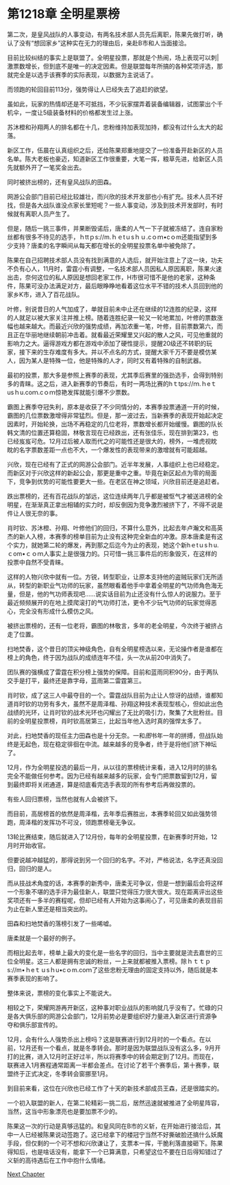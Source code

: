 # 第1218章 全明星票榜

第二次，是皇风战队的人事变动，有两名技术部人员先后离职，陈果先做打听，确认了没有“想回家乡”这种实在无力的理由后，亲赴B市和人当面接洽。

目前比较纠结的事实上是联盟了。全明星投票，那就是个热闹，场上表现可以刺|激票数增长，但到底不是唯一的决定因素。但是联盟每年所搞的各种奖项评选，那就完全是以选手该赛季的实际表现，以数据为主说话了。

而领跑的轮回目前113分，强势得让人已经失去了追赶的欲望。

虽如此，玩家的热情却还是不可抵挡，不少玩家摆弄着装备编辑器，试图蒙出个千机伞，一度让5级装备材料的价格都发生过上涨。

苏沐橙和孙翔两人的排名都在十几，忠粉维持加表现加持，都没有过什么太大的起落。

新区工作，伍晨在认真组织之后，还给陈果郑重地提交了一份准备开赴新区的人员名单。陈大老板也豪迈，知道新区工作很重要，大笔一挥，粮草先进，给新区人员先就额外开了一笔奖金出去。

同时被挤出榜的，还有皇风战队的田森。

网游公会部门目前已经比较雄壮，而兴欣的技术开发部也小有扩充。技术人员不好找，但是各大战队谁没点家长里短呢？一些人事变动，涉及到技术开发部时，有时候就有离职人员产生了。

但是，随后一挑三事件，并果断毁诺后，唐柔的人气一下子就被冻结了。连自家粉丝都有很多不待见的选手，ｈttｐs://m.ｈｅtｕsｈｕ.cｏｍ•cｏm还能指望到多少支持？唐柔的名字瞬间从每天都在增长的全明星投票名单中被免除了。

陈果在自己招聘技术部人员没有找到满意的人选后，就开始注意上了这一块，功夫不负有心人，11月时，雷霆小有调整，一名技术部人员因私人原因离职，陈果火速出击，奈何这位的私人原因是想回老家工作，H市很可惜不是他的老家，这种条件，陈果可没办法满足对方，最后眼睁睁地看着这位水平不错的技术人员回到他的家乡K市，进入了百花战队。

叶修，别说昔日的人气加成了，单就目前未中止还在继续的12连胜的纪录，这样的人就足以被大家关注并推上榜。随着连胜纪录一轮又一轮地累加，叶修的票数涨幅也越来越大。而最近兴欣的强势成绩，再加浓重一笔，叶修，目前票数第六，而且正在华丽地继续朝前冲击着。就看最近荣耀里又兴起的散人之风，可见他重就的影响力之大。逼得游戏方都在游戏中添加了硬性提示，提醒20级还不转职的玩家，接下来的生存难度有多大。并以不点名的方式，提醒大家千万不要是模仿某人，因为某人是特殊一位，他是特殊的人才，同时又有着特殊的自制武器。

最初的投票，那大多是参照上赛季的表现，尤其季后赛里的强劲选手，会得到特别多的青睐。这之后，进入新赛季的节奏后，有时一两场比赛的hｔtps://ｍ.ｈeｔusｈu.coｍ.cｏｍ惊艳发挥就能引爆不少票数。

霸图上赛季夺冠失利，原本是收获了不少同情分的，本赛季投票通道一开的时候，霸图的几位票数激增得非常猛烈。但是，那一波过去，当新赛季的表现开始起决定因素时，开始轮换，出场不再稳定的几位老将，票数增长都开始缓慢。霸图的队长韩文清的位置还算稳固，林敬言现在已经跌出，还有张佳乐，现在排到第23，也已经岌岌可危。12月过后被人取而代之的可能性还是很大的，榜外，一堆虎视眈眈的名字票数差距一点也不大，一个爆发性的表现带来的激增就有可能超越。

兴欣，现在已经有了正式的网游公会部门。近半年发展，人事组织上也已经稳定。而新区对于兴欣这样的新起公会，那更是重中之重。毕竟在新区起点为零的局面下，竞争到优势的可能性要更大一些。在老区在神之领域，兴欣目前还是追赶者。

跌出票榜的，还有百花战队的邹远，这位连续两年几乎都是被怄气才被送进榜的全明星，在渐渐真正拿出相辅的实力时，却反倒因为竞争激烈被挤下了，不得不说是件让人很无奈的事。

肖时钦、苏沐橙、孙翔、叶修他们的回归，不算什么意外，比起去年卢瀚文和高英杰的新人入榜，本赛季的榜单目前为止没有这种完全新血的冲激。原本唐柔是有这个实力，就她第二轮的爆发，再到那之后迄今为止的表现，她这个新hｅtｕsｈu.ｃom•ｃｏｍ人事实上是很强力的。只可惜一挑三事件后的形象毁灭，在这样的投票中自然不受青睐。

这样的人物兴欣中就有一位。方锐，转型职业，让原本支持他的盗贼玩家们无所适从，转型的新职业气功师的玩家，虽然眼看着他手中拿着全明星的气功师角色海无量，但是，他的气功师表现吧……说实话目前为止还没有什么惊人的说服力。至于最近频频展开的在地上摸爬滚打的气功师打法，更令不少玩气功师的玩家觉得恶心，完全没有形成什么模仿之风。

被挤出票榜的，还有一位老将，霸图的林敬言，多年的老全明星，今次终于被挤占走了位置。

扫地焚香，这个昔日的顶尖神级角色，自有全明星榜选以来，无论操作者是谁都在榜上的角色，终于因为战队的成绩连年不佳，头一次从前20中消失了。

团队赛的强横成了雷霆在积分榜上强势的保障。目前和蓝雨同积90分，由于两队交手是打平，最终还是靠字母，蓝雨第二雷霆第三。

肖时钦，成了这三人中最夺目的一个。雷霆战队目前为止让人惊讶的战绩，谁都知道肖时钦的功劳有多大，虽然不是周泽楷、孙翔这种技术表现型核心，但如此出色战绩的光环，让肖时钦的战术光环也闪耀出了无比的吸引力，聚集了大批粉丝。目前的全明星投票榜，肖时钦高居第三，比起当年他入选时真的强悍太多了。

对此，扫地焚香的现任主力田森也是十分无奈。一和*图*书年一年的拼搏，但战队始终是无起色，现在稳定徘徊在中流。越来越多的竞争者，终于是将他们挤下神坛了。

12月，作为全明星投选的最后一月，从以往的票榜统计来看，进入12月时的排名完全不能做任何参考。因为已经有越来越多的玩家，会专门把票数留到12月，留到最终即将关闭通道，算是彻底看完选手表现的所有参考后再做投票的。

有些人回归票榜，当然也就有人会被挤下。

而目前，高居榜首的依然是周泽楷，去年季后赛胜出，本赛季轮回又如此强势领跑，周泽楷的发挥功不可没，领跑票榜毫无争议。

13轮比赛结束，随后就进入了12月份，每年的全明星投票，在新赛季时开始，12月时开始收官。

但要说越冲越猛的，那得说到另一个回归的名字。不对，严格说法，名字还真没回归，回归的是人。

而从技战术角度的话，本赛季的新秀中，唐柔无可争议，但是一想到最后会将这样一个形象不堪的选手评为最佳新人，联盟只觉得压力很大很大。现在距离评出这些奖项还有一多半的赛程呢，但却已经有人开始为这事闹心了，可见唐柔的表现目前为止在新人里还是相当突出的。

田森和扫地焚香的落榜引发了一些唏嘘。

唐柔就是一个最好的例子。

而相比起去年，榜单上最大的变化是一些名字的回归，当中主要就是流去嘉世的三位全明星。这三人都是拥有忠诚的粉丝，一上来就都被推入票榜。除ｈｔｔｐs://m•ｈeｔｕsｈu•cｏm.coｍ了这些忠粉无理由的固定支持以外，随后就是本赛季表现的影响了。

整体来说，票榜的变化事实上不能说大。

相较之下，荣耀网游再开新区，这种事对职业战队的影响就几乎没有了。忙碌的只是各大俱乐部的网游公会部门，12月前势必是要组织好力量进入新区进行资源争夺和俱乐部宣传的。

12月，会有什么人强势杀出上榜吗？这是联赛进行到12月时的一个看点。在以前，12月还有一个看点，就是冬季转会。那时是因为联盟战队没有这么多，9月开打的比赛，进入12月时正好过半，所以将赛季中的转会期定到了12月。而现在，联赛进入1月赛程通常距离一半都会差点。在讨论了若干个赛季后，第十赛季，联盟终于正式决定，冬季转会窗挪至1月。

到目前来看，这位在兴欣也已经工作了十天的新技术部成员王森，还是很踏实的。

一个初入联盟的新人，在第二轮精彩一挑二后，居然迅速就被推进了全明星阵容，当然，这当中形象漂亮也是要加票不少的。

陈果这一次的行动是真够迅猛的。和皇风同在B市的义斩，在开始进行接洽后，其中一人已经被陈果说动签跑了。这已经拿下的楼冠宁当然不好撕破脸还搞什么妖魔手段，但仅剩的一个可不想和兴欣谦让了，支票本一挥，干脆利落直接砸下。陈果得知后，也是啥话没有，能拿下一个已算满意，只希望这位不要在日后得知错过了义斩的高待遇后在工作中抱什么情绪。



[Next Chapter](%E7%AC%AC1219%E7%AB%A0%20%E5%90%9B%E8%8E%AB%E7%AC%91%E7%9A%84%E5%85%8B%E6%98%9F.md)